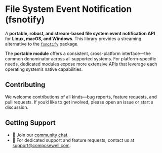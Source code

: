 # File System Event Notification (fsnotify)

A **portable, robust, and stream-based file system event notification API** for
**Linux, macOS, and Windows**. This library provides a streaming alternative to
the [`fsnotify`](https://github.com/fsnotify/fsnotify) package.

The **portable module** offers a consistent, cross-platform interface—the
common denominator across all supported systems. For platform-specific needs,
dedicated modules expose more extensive APIs that leverage each operating
system’s native capabilities.

## Contributing

We welcome contributions of all kinds—bug reports, feature requests, and pull
requests. If you’d like to get involved, please open an issue or start a
discussion.

## Getting Support

* 💬 Join our [community chat](https://gitter.im/composewell/streamly).
* 📧 For dedicated support and feature requests, contact us at [support@composewell.com](mailto:support@composewell.com).
